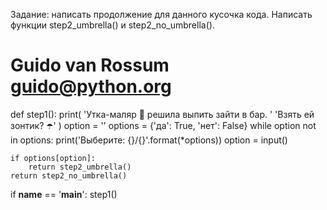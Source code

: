 Задание: написать продолжение для данного кусочка кода. Написать функции step2_umbrella() и step2_no_umbrella().


# Guido van Rossum <guido@python.org>

def step1():
    print(
        'Утка-маляр 🦆 решила выпить зайти в бар. '
        'Взять ей зонтик? ☂️'
    )
    option = ''
    options = {'да': True, 'нет': False}
    while option not in options:
        print('Выберите: {}/{}'.format(*options))
        option = input()
    
    if options[option]:
        return step2_umbrella()
    return step2_no_umbrella()

if __name__ == '__main__':
    step1()
